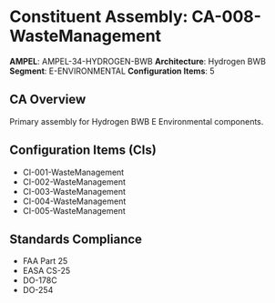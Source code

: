 # Constituent Assembly: CA-008-WasteManagement

**AMPEL**: AMPEL-34-HYDROGEN-BWB
**Architecture**: Hydrogen BWB
**Segment**: E-ENVIRONMENTAL
**Configuration Items**: 5

## CA Overview
Primary assembly for Hydrogen BWB E Environmental components.

## Configuration Items (CIs)
- CI-001-WasteManagement
- CI-002-WasteManagement
- CI-003-WasteManagement
- CI-004-WasteManagement
- CI-005-WasteManagement

## Standards Compliance
- FAA Part 25
- EASA CS-25
- DO-178C
- DO-254
